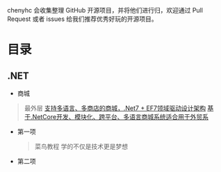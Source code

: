 
chenyhc 会收集整理 GitHub 开源项目，并将他们进行归，欢迎通过 Pull Request 或者 issues 给我们推荐优秀好玩的开源项目。
# 目录
## .NET
- 商城
> 最外层
> [支持多语言、多商店的商城，.Net7 + EF7领域驱动设计架构](https://github.com/smartstore/Smartstore)
> [基于.NetCore开发、模块化、跨平台、多语言商城系统适合用于外贸系](https://github.com/simplcommerce/SimplCommerce)
* 第一项
    > 菜鸟教程
    > 学的不仅是技术更是梦想
* 第二项
